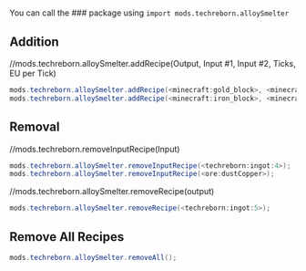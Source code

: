 # 
You can call the ### package using `import mods.techreborn.alloySmelter`

Addition
------
//mods.techreborn.alloySmelter.addRecipe(Output, Input #1, Input #2, Ticks, EU per Tick)
```java
mods.techreborn.alloySmelter.addRecipe(<minecraft:gold_block>, <minecraft:sand>, <minecraft:gold_ore>, 40, 500);
mods.techreborn.alloySmelter.addRecipe(<minecraft:iron_block>, <minecraft:sand> * 3, <minecraft:iron_ore>, 40, 500);
```
Removal
------
//mods.techreborn.removeInputRecipe(Input)
```java
mods.techreborn.alloySmelter.removeInputRecipe(<techreborn:ingot:4>);
mods.techreborn.alloySmelter.removeInputRecipe(<ore:dustCopper>);
```
//mods.techreborn.alloySmelter.removeRecipe(output)
```java
mods.techreborn.alloySmelter.removeRecipe(<techreborn:ingot:5>);
```
Remove All Recipes
------
```java
mods.techreborn.alloySmelter.removeAll();
```
